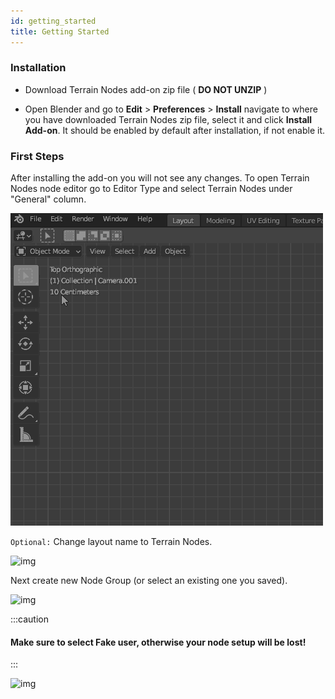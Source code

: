 ```yaml
---
id: getting_started
title: Getting Started
---
```


### Installation

- Download Terrain Nodes add-on zip file ( **DO NOT UNZIP** )

- Open Blender and go to **Edit** > **Preferences** > **Install** navigate to where you have downloaded Terrain Nodes 
zip file, select it and click **Install Add-on**. It should be enabled by default after installation, if not enable it.

### First Steps

After installing the add-on you will not see any changes. To open Terrain Nodes node editor go to Editor Type and 
select Terrain Nodes under "General" column.

![img](../static/img/changing_editor_to_terrain_nodes.gif)

```Optional:``` Change layout name to Terrain Nodes.

![img](../static/img/changing_editor_name_to_tn.gif)

Next create new Node Group (or select an existing one you saved).

![img](../static/img/create_new_group.gif)

:::caution

#### Make sure to select Fake user, otherwise your node setup will be lost!

:::

![img](../static/img/set_fake_user_important.gif)

